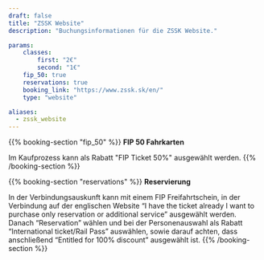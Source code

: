 ```yaml
---
draft: false
title: "ZSSK Website"
description: "Buchungsinformationen für die ZSSK Website."

params:
    classes:
        first: "2€"
        second: "1€"
    fip_50: true
    reservations: true
    booking_link: "https://www.zssk.sk/en/"
    type: "website"

aliases:
  - zssk_website
---
```


{{% booking-section "fip_50" %}}
**FIP 50 Fahrkarten**

Im Kaufprozess kann als Rabatt "FIP Ticket 50%" ausgewählt werden.
{{% /booking-section %}}

{{% booking-section "reservations" %}}
**Reservierung**

In der Verbindungsauskunft kann mit einem FIP Freifahrtschein, in der Verbindung auf der englischen Website “I have the ticket already I want to purchase only reservation or additional service” ausgewählt werden. Danach “Reservation” wählen und bei der Personenauswahl als Rabatt “International ticket/Rail Pass” auswählen, sowie darauf achten, dass anschließend “Entitled for 100% discount” ausgewählt ist.
{{% /booking-section %}}
